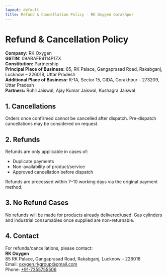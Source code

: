 ```yaml
---
layout: default
title: Refund & Cancellation Policy - RK Oxygen Gorakhpur
---
```


<h1>Refund & Cancellation Policy</h1>
<ul style="list-style:none;padding:0;">
  <li><strong>Company:</strong> RK Oxygen</li>
  <li><strong>GSTIN:</strong> 09ABAFR4114P1ZX</li>
  <li><strong>Constitution:</strong> Partnership</li>
  <li><strong>Principal Place of Business:</strong> 85, RK Palace, Gangaprasad Road, Rakabganj, Lucknow – 226018, Uttar Pradesh</li>
  <li><strong>Additional Place of Business:</strong> K-1A, Sector 15, GIDA, Gorakhpur – 273209, Uttar Pradesh</li>
  <li><strong>Partners:</strong> Ruhil Jaiswal, Ajay Kumar Jaiswal, Kushagra Jaiswal</li>
</ul>

<h2>1. Cancellations</h2>
<p>Orders once confirmed cannot be cancelled after dispatch. Pre-dispatch cancellations may be considered on request.</p>

<h2>2. Refunds</h2>
<p>Refunds are only applicable in cases of:</p>
<ul>
  <li>Duplicate payments</li>
  <li>Non-availability of product/service</li>
  <li>Approved cancellation before dispatch</li>
</ul>
<p>Refunds are processed within 7–10 working days via the original payment method.</p>

<h2>3. No Refund Cases</h2>
<p>No refunds will be made for products already delivered/used. Gas cylinders and industrial consumables once supplied are non-returnable.</p>

<h2>4. Contact</h2>
<p>For refunds/cancellations, please contact:<br>
<strong>RK Oxygen</strong><br>
85 RK Palace, Gangaprasad Road, Rakabganj, Lucknow – 226018<br>
Email: <a href="mailto:oxygen.rkgroup@gmail.com">oxygen.rkgroup@gmail.com</a><br>
Phone: <a href="tel:+91-7355755506">+91-7355755506</a></p>

